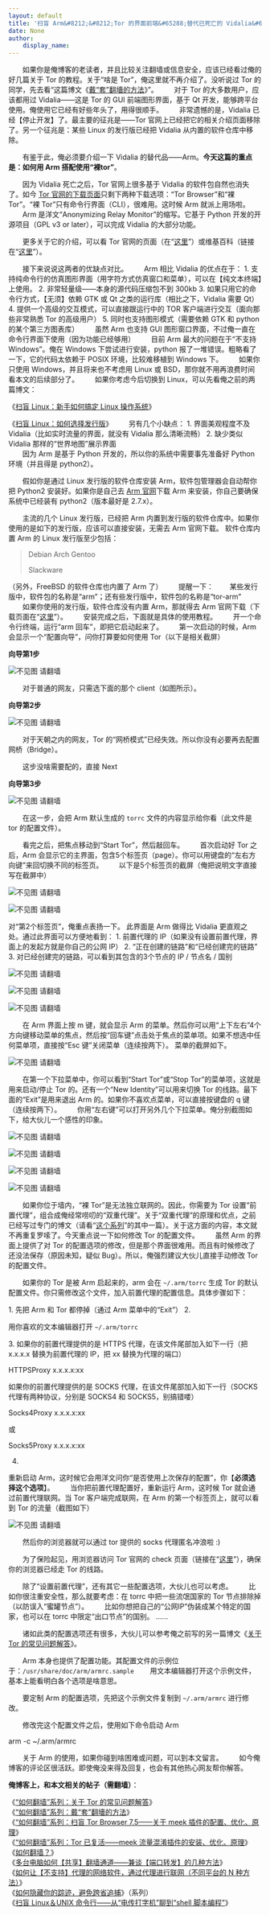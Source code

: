 ```yaml
---
layout: default
title: '扫盲 Arm&#8212;&#8212;Tor 的界面前端&#65288;替代已死亡的 Vidalia&#65289;'
date: None
author:
    display_name: 
---
```


　　如果你是俺博客的老读者，并且比较关注翻墙或信息安全，应该已经看过俺的好几篇关于 Tor 的教程。关于“啥是 Tor”，俺这里就不再介绍了。没听说过 Tor 的同学，先去看“这篇博文《[戴“套”翻墻的方法](https://program-think.blogspot.com/2009/09/break-through-gfw-with-tor.html)》”。 　　对于 Tor 的大多数用户，应该都用过 Vidalia——这是 Tor 的 GUI 前端图形界面，基于 Qt 开发，能够跨平台使用。俺使用它已经有好些年头了，用得很顺手。 　　非常遗憾的是，Vidalia 已经【停止开发】了。最主要的征兆是——Tor 官网上已经把它的相关介绍页面移除了。另一个征兆是：某些 Linux 的发行版已经把 Vidalia 从内置的软件仓库中移除。

　　有鉴于此，俺必须要介绍一下 Vidalia 的替代品——Arm。**今天这篇的重点是：如何用 Arm 搭配使用“裸tor”**。

  
　　因为 Vidalia 死亡之后，Tor 官网上很多基于 Vidalia 的软件包自然也消失了。如今 [Tor 官网的下载页面](https://www.torproject.org/download/download)只剩下两种下载选项：“Tor Browser”和“裸 Tor”。“裸 Tor”只有命令行界面（CLI），很难用。这时候 Arm 就派上用场啦。  
　　Arm 是洋文“Anonymizing Relay Monitor”的缩写。它基于 Python 开发的开源项目（GPL v3 or later），可以完成 Vidalia 的大部分功能。

　　更多关于它的介绍，可以看 Tor 官网的页面（在“[这里](https://www.torproject.org/projects/arm.html.en)”）或维基百科（链接在“[这里](https://en.wikipedia.org/wiki/Arm_(software))”）。

　　接下来说说这两者的优缺点对比。 　　Arm 相比 Vidalia 的优点在于： 1. 支持纯命令行的仿真图形界面（用字符方式仿真窗口和菜单），可以在【纯文本终端】上使用。 2. 非常轻量级——本身的源代码压缩包不到 300kb 3. 如果只用它的命令行方式，【无须】依赖 GTK 或 Qt 之类的运行库（相比之下，Vidalia 需要 Qt） 4. 提供一个高级的交互模式，可以直接跟运行中的 TOR 客户端进行交互（面向那些非常熟悉 Tor 的高级用户） 5. 同时也支持图形模式（需要依赖 GTK 和 python 的某个第三方图表库） 　　虽然 Arm 也支持 GUI 图形窗口界面，不过俺一直在命令行界面下使用（因为功能已经够用） 　　目前 Arm 最大的问题在于“不支持 Windows”。俺在 Windows 下尝试进行安装，python 报了一堆错误。粗略看了一下，它的代码太依赖于 POSIX 环境，比较难移植到 Windows 下。 　　如果你只使用 Windows，并且将来也不考虑用 Linux 或 BSD，那你就不用再浪费时间看本文的后续部分了。 　　如果你考虑今后切换到 Linux，可以先看俺之前的两篇博文：

《[扫盲 Linux：新手如何搞定 Linux 操作系统](https://program-think.blogspot.com/2013/10/linux-newbie-guide.html)》

  
《[扫盲 Linux：如何选择发行版](https://program-think.blogspot.com/2013/10/linux-distributions-guide.html)》 　　另有几个小缺点： 1. 界面美观程度不及 Vidalia（比如实时流量的界面，就没有 Vidalia 那么清晰流畅） 2. 缺少类似 Vidalia 那样的“世界地图”展示界面  
　　因为 Arm 是基于 Python 开发的，所以你的系统中需要事先准备好 Python 环境（并且得是 python2）。

　　假如你是通过 Linux 发行版的软件仓库安装 Arm，软件包管理器会自动帮你把 Python2 安装好。如果你是自己去 [Arm 官网](https://www.atagar.com/arm/)下载 Arm 来安装，你自己要确保系统中已经装有 python2（版本最好是 2.7.x）。

　　主流的几个 Linux 发行版，已经把 Arm 内置到发行版的软件仓库中。如果你使用的是如下的发行版，应该可以直接安装，无需去 Arm 官网下载。 软件仓库内置 Arm 的 Linux 发行版至少包括：

> Debian Arch Gentoo
> 
> Slackware

（另外，FreeBSD 的软件仓库也内置了 Arm 了） 　　提醒一下： 　　某些发行版中，软件包的名称是“arm”；还有些发行版中，软件包的名称是“tor-arm”  
　　如果你使用的发行版，软件仓库没有内置 Arm，那就得去 Arm 官网下载（下载页面在“[这里](https://www.atagar.com/arm/download.php)”）。 　　安装完成之后，下面就是具体的使用教程。 　　开一个命令行终端，运行“arm 回车”，即把它启动起来了。 　　第一次启动的时候，Arm 会显示一个“配置向导”，问你打算要如何使用 Tor（以下是相关截屏）

**向导第1步**

![不见图 请翻墙](https://lh6.googleusercontent.com/O1Fbp4tQPQCQ4VZFvu80CAeGIxJn2Jsn814x0oMeZ0AFISF16llmtR0DlBRPOGMZkrlJd_dc7x89dWgpGC-Aw47GCnnfRhw3gP67fEb3y389rx1PwAXXnYWual6P9R19GUCw6PCWxA)

　　对于普通的网友，只需选下面的那个 client（如图所示）。

**向导第2步**

![不见图 请翻墙](https://lh6.googleusercontent.com/m390foVGueV8dwe0P_ej974rZWtGXfKw5sMBs0ApPOZ3_Qsz7En1NREq1I_CWow7__qT7XKPw4Zi1QipweeYforifB_i6y0u5Vr2KN9Dzb8kZmvRBUavR9bfLoFgUAGuIXSmA-I0eg)

　　对于天朝之内的网友，Tor 的“网桥模式”已经失效。所以你没有必要再去配置网桥（Bridge）。

　　这步没啥需要配的，直接 Next

**向导第3步**

![不见图 请翻墙](https://lh4.googleusercontent.com/oGPk6MdijqeIqQiq986XXrr71ze0XJRW7jc-FVoq5jcZmDOjobExJaPtKNeeWxynsqAtrCqYG0IuGiQBytlyGP0UhsEku36VxHdKsMIHh3nmgDvwVV9KKtmhLyWrIIMFtnVBoHRL5g)

　　在这一步，会把 Arm 默认生成的 `torrc` 文件的内容显示给你看（此文件是 tor 的配置文件）。

　　看完之后，把焦点移动到“Start Tor”，然后敲回车。 　　首次启动好 Tor 之后，Arm 会显示它的主界面，包含5个标签页（page）。你可以用键盘的“左右方向键”来回切换不同的标签页。 　　以下是5个标签页的截屏（俺把说明文字直接写在截屏中）

![不见图 请翻墙](https://lh4.googleusercontent.com/W8fl-VpTa0YWCXQZS9D8m2usSEsxsEG3dd7t4oXSv5H06O_yJtsiDY0xwCTwfW-ab6Q_v9TyLuZs-76IdFMKFio_MTgJG_Es346QQpWj-QQX0UgIQxxoTPjtfPOptAaTU56eJk2NfQ)

  

![不见图 请翻墙](https://lh3.googleusercontent.com/OKAUh_d1c6JmTgk8lQhbH1PDwtzPW_rEcE0byLNoYKHis2lfUdrAkJyZYScxNMXjCeniq-5nEju9I9_Fm9BhN0xLpUv8px8ZqPbtK2DKIybLctA46mXEg1FDK8G-WDZBr4jfwMqoKw)

对“第2个标签页”，俺重点表扬一下。 此界面是 Arm 做得比 Vidalia 更直观之处。通过此界面可以方便地看到： 1. 前置代理的 IP（如果没有设置前置代理，界面上的发起方就是你自己的公网 IP） 2. “正在创建的链路”和“已经创建完的链路” 3. 对已经创建完的链路，可以看到其包含的3个节点的 IP / 节点名 / 国别

![不见图 请翻墙](https://lh3.googleusercontent.com/jDnkOvQgj7W8nzC1sAyxuk3f13NtmaGpItCxcZfMSWr3TOHeRqRoXaFZr-Iu8fnpkoURxQ91q6BlT18Im6JJ1XXE7BSg9CvJj_yzrOh3Q3FQORuIc0lcZaw_S7oZacq6VdYtJ_hHcQ)

  

![不见图 请翻墙](https://lh6.googleusercontent.com/kFrXxETxUb_seW3yOofw7wYKy6E2YYp98ckXJf-gG06hCMK1G7xkb9ZueVnpjNtRwtjqMhY36pTTlgDuW6S4dPbIG84jiSlD0cLmp8sJt0uOm3Z6YULrT_j6Y2fkOHx1zFs0gOPTZg)

  

![不见图 请翻墙](https://lh4.googleusercontent.com/decujvsRR_t9_ElT9cZ88F5G0o74XVjDAMXhAiVEk0xvX-MX7_dPOGS8TOhvh4VCRcqOms2NVXCXgoFkVYl19v0LTK7H5-uUMbB6Sp4diSpGk-HdjV8ec6tliumK-lwurBJt3_h_3w)

  
　　在 Arm 界面上按 m 键，就会显示 Arm 的菜单。然后你可以用“上下左右”4个方向键移动菜单的焦点，然后按“回车键”点击处于焦点的菜单项。如果不想选中任何菜单项，直接按“Esc 键”关闭菜单（连续按两下）。 菜单的截屏如下。

![不见图 请翻墙](https://lh6.googleusercontent.com/_I4xchBopbUJ5-QVlkBxBcbOkY01FIy4g1W5IWRIIQSleFOW_VKchV1V9NfI7bnlyofy3e_c3V8m3gEkAxna6CtOQ5kH3mSJ-3dUW0D_8nMQwG-xciBeTs3ScdvJOGwCrtMg-U5RhQ)

　　在第一个下拉菜单中，你可以看到“Start Tor”或“Stop Tor”的菜单项，这就是用来启动/停止 Tor 的。还有一个“New Identity”可以用来切换 Tor 的线路。最下面的“Exit”是用来退出 Arm 的。如果你不喜欢点菜单，可以直接按键盘的 q 键（连续按两下）。 　　你用“左右键”可以打开另外几个下拉菜单。俺分别截图如下，给大伙儿一个感性的印象。

![不见图 请翻墙](https://lh3.googleusercontent.com/Y8cF5FQVynCmXyyKaKUEVLGny15uJfTpoFm5wXtRcb7_Bq3nQvd5hLnEdTEPy09LN0frJjA4GGza4UB-9kRsCHMoADJ4UxkHfKAHPe16ZQ34aNkjOFgusQQTS61G4DVeq7vKCyvriA)

  

![不见图 请翻墙](https://lh3.googleusercontent.com/FJpCZviymHyzAb1Na4sAR4lnQugg9P33h3CKB_OjAnMEv1pY_BLuXJHO6k-fjV7Un0efVGQ4OTxg2ZMVGBj3B9ARrBirZ4cjQZv1ooH9AM7UMtYI1v_yYVC5kZ5Q_K7kqsxFncMe_A)

  

![不见图 请翻墙](https://lh3.googleusercontent.com/lpGWpqqo6GBVmRiR23XNOYBNtnzK1QRnv9zZUxMZBTt4BJUyXniOmga36WB1S8it7VN9IUhHSiqWLYXXr_l0JVbcSWkjic8c2j4dXLgzDBe59Wm1vdPMa_RE1RRbZSk6vMF0tDx5zw)

  

![不见图 请翻墙](https://lh4.googleusercontent.com/EGfvPR0Dp6ZxfyLJq8CQr5b4kneAQ73-ke3m-uSpu8ipNYgW0ZpYKv385XuyAt4nn9wdfRJ99nzM1yFvQ-grWK9P_zbh68y7g3kTQMGUC0AjeXVb2YftTLHktx9tdxAvtUUrU1wYZQ)

  
  
　　如果你位于墙内，“裸 Tor”是无法独立联网的。因此，你需要为 Tor 设置“前置代理”，组合成俺经常唠叨的“双重代理”。关于“双重代理”的原理和优点，之前已经写过专门的博文（请看“[这个系列](https://program-think.blogspot.com/2010/04/howto-cover-your-tracks-0.html)”的其中一篇）。关于这方面的内容，本文就不再重复罗嗦了。今天重点说一下如何修改 Tor 的配置文件。 　　虽然 Arm 的界面上提供了对 Tor 的配置选项的修改，但是那个界面很难用。而且有时候修改了还没法保存（原因未知，疑似 Bug）。所以，俺强烈建议大伙儿直接手动修改 Tor 的配置文件。

　　如果你的 Tor 是被 Arm 启起来的，arm 会在 `~/.arm/torrc` 生成 Tor 的默认配置文件。你只需修改这个文件，加入前置代理的配置信息。具体步骤如下：

1\. 先把 Arm 和 Tor 都停掉（通过 Arm 菜单中的“Exit”） 2.

用你喜欢的文本编辑器打开 `~/.arm/torrc`

3\. 如果你的前置代理提供的是 HTTPS 代理，在该文件尾部加入如下一行（把 x.x.x.x 替换为前置代理的 IP，把 xx 替换为代理的端口）

HTTPSProxy  x.x.x.x:xx

如果你的前置代理提供的是 SOCKS 代理，在该文件尾部加入如下一行（SOCKS 代理有两种协议，分别是 SOCKS4 和 SOCKS5，别搞错喽）  

Socks4Proxy  x.x.x.x:xx

或  

Socks5Proxy  x.x.x.x:xx

4.  
重新启动 Arm，这时候它会用洋文问你“是否使用上次保存的配置”，你【**必须选择这个选项**】。 　　当你把前置代理配置好，重新运行 Arm，这时候 Tor 就会通过前置代理联网。当 Tor 客户端完成联网，在 Arm 的第一个标签页上，就可以看到 Tor 的流量（截图如下）

![不见图 请翻墙](https://lh3.googleusercontent.com/DaH2KV9HMILOc2dpY4fgG5kwD1Fh5btl_ApxyceKITOmQLy5vBu0kNfs3A_rcA6loJKLfqbSUFZMfucVkbX7wwtcNPJW8SdKw7pdyD9sLx2RJpVJY0Cr2xNM2t-EsSJzzFg3TorT1w)

　　然后你的浏览器就可以通过 tor 提供的 socks 代理匿名冲浪啦 :)

　　为了保险起见，用浏览器访问 Tor 官网的 check 页面（链接在“[这里](https://check.torproject.org/)”），确保你的浏览器已经走 Tor 的线路。

　　除了“设置前置代理”，还有其它一些配置选项，大伙儿也可以考虑。 　　比如你很注重安全性，那么就要考虑：在 torrc 中把一些流氓国家的 Tor 节点排除掉（以防误入“蜜罐节点”）。 　　比如你想把自己的“公网IP”伪装成某个特定的国家，也可以在 torrc 中限定“出口节点”的国别。 ......

　　诸如此类的配置选项还有很多，大伙儿可以参考俺之前写的另一篇博文《[关于 Tor 的常见问题解答](https://program-think.blogspot.com/2013/11/tor-faq.html)》。

  
　　Arm 本身也提供了配置功能。其配置文件的示例位于：`/usr/share/doc/arm/armrc.sample` 　　用文本编辑器打开这个示例文件，基本上能看明白各个选项是啥意思。

　　要定制 Arm 的配置选项，先把这个示例文件复制到 `~/.arm/armrc` 进行修改。

　　修改完这个配置文件之后，使用如下命令启动 Arm

arm -c ~/.arm/armrc

　　关于 Arm 的使用，如果你碰到啥困难或问题，可以到本文留言。 　　如今俺博客的评论区很活跃。即使俺没来得及回复，也会有其他热心网友帮你解答。

**俺博客上，和本文相关的帖子（需翻墙）**：

  
《[“如何翻墙”系列：关于 Tor 的常见问题解答](https://program-think.blogspot.com/2013/11/tor-faq.html)》  
《[“如何翻墙”系列：戴“套”翻墻的方法](https://program-think.blogspot.com/2009/09/break-through-gfw-with-tor.html)》  
《[“如何翻墙”系列：扫盲 Tor Browser 7.5——关于 meek 插件的配置、优化、原理](https://program-think.blogspot.com/2018/04/gfw-tor-browser-7.5-meek.html)》  
《[“如何翻墙”系列：Tor 已复活——meek 流量混淆插件的安装、优化、原理](https://program-think.blogspot.com/2014/10/gfw-tor-meek.html)》  
《[如何翻墙？](https://program-think.blogspot.com/2009/05/how-to-break-through-gfw.html)》  
《[多台电脑如何【共享】翻墙通道——兼谈【端口转发】的几种方法](https://program-think.blogspot.com/2013/01/cross-host-use-gfw-tool.html)》  
《[如何让【不支持】代理的网络软件，通过代理进行联网（不同平台的 N 种方法）](https://program-think.blogspot.com/2019/04/Proxy-Tricks.html)》  
《[如何隐藏你的踪迹，避免跨省追捕](https://program-think.blogspot.com/2010/04/howto-cover-your-tracks-0.html)》（系列）  
《[扫盲 Linux＆UNIX 命令行——从“电传打字机”聊到“shell 脚本编程”](https://program-think.blogspot.com/2019/11/POSIX-TUI-from-TTY-to-Shell-Programming.html)》

